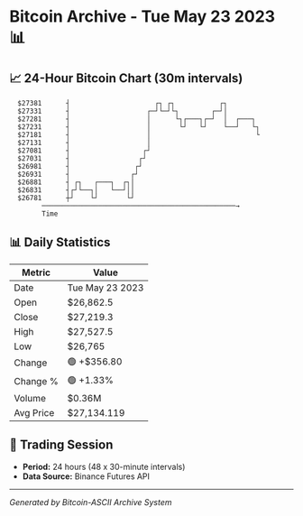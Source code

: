 # Bitcoin Archive - Tue May 23 2023 📊

## 📈 24-Hour Bitcoin Chart (30m intervals)

```
  $27381      ┤                     ┌┐ ┌┐           ┌┐         
  $27331      ┤                   ┌─┘└─┘└┐        ┌─┘│         
  $27281      ┤                   │      └┐┌───┐┌─┘  │  ┌───┐  
  $27231      ┤                   │       └┘   └┘    └──┘   └┐ 
  $27181      ┤                   │                          └ 
  $27131      ┤                   │                            
  $27081      ┤                  ┌┘                            
  $27031      ┤                 ┌┘                             
  $26981      ┤                ┌┘                              
  $26931      ┤               ┌┘                               
  $26881      ┤ ┌┐   ┌───┐  ┌┐│                                
  $26831      ┤┌┘└──┐│   └──┘││                                
  $26781      ┼┘    └┘       └┘                                
        ────────────────────────────────────────────────→
        Time
```

## 📊 Daily Statistics

| Metric | Value |
|--------|-------|
| Date | Tue May 23 2023 |
| Open | $26,862.5 |
| Close | $27,219.3 |
| High | $27,527.5 |
| Low | $26,765 |
| Change | 🟢 +$356.80 |
| Change % | 🟢 +1.33% |
| Volume | $0.36M |
| Avg Price | $27,134.119 |

## 📅 Trading Session

- **Period:** 24 hours (48 x 30-minute intervals)
- **Data Source:** Binance Futures API

---
*Generated by Bitcoin-ASCII Archive System*
